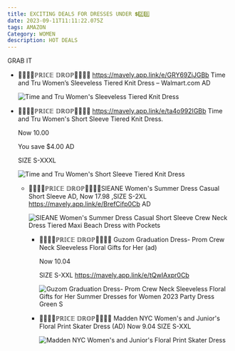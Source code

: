 ```yaml
---
title: EXCITING DEALS FOR DRESSES UNDER 💲2️⃣0️⃣
date: 2023-09-11T11:11:22.075Z
tags: AMAZON
Category: WOMEN
description: HOT DEALS
---
```

G﻿RAB IT

* 🏃‍♀🏃‍♀ℙℝ𝕀ℂ𝔼 𝔻ℝ𝕆ℙ🏃‍♀🏃‍♀
  https://mavely.app.link/e/GRY69ZiJGBb
  Time and Tru Women’s Sleeveless Tiered Knit Dress – Walmart.com
  AD<!--StartFragment-->

  ![Time and Tru Women's Sleeveless Tiered Knit Dress](https://i5.walmartimages.com/seo/Time-and-Tru-Women-s-Sleeveless-Tiered-Knit-Dress_7667a97a-9c81-474f-a13c-739cf788120d.414b009822df4bcbd92b8551a80e104b.jpeg?odnHeight=2000&odnWidth=2000&odnBg=FFFFFF)
* 🏃‍♀🏃‍♀ℙℝ𝕀ℂ𝔼 𝔻ℝ𝕆ℙ🏃‍♀🏃‍♀
  https://mavely.app.link/e/ta4o992IGBb
  Time and Tru Women's Short Sleeve Tiered Knit Dress.<!--StartFragment-->

  Now 10.00

  You save $4.00 AD

  S﻿IZE S-XXXL<!--StartFragment-->

  ![Time and Tru Women's Short Sleeve Tiered Knit Dress](https://i5.walmartimages.com/seo/Time-and-Tru-Women-s-Short-Sleeve-Tiered-Knit-Dress_1d04fe9e-dbff-4ee4-a953-8ed62f509695.eedd5491447cba9c2be71c72215400c9.jpeg?odnHeight=2000&odnWidth=2000&odnBg=FFFFFF)

  * 🏃‍♀🏃‍♀ℙℝ𝕀ℂ𝔼 𝔻ℝ𝕆ℙ🏃‍♀🏃‍♀SIEANE Women's Summer Dress Casual Short Sleeve AD, Now 17.98  ,SIZE S-2XL 
    https://mavely.app.link/e/BrefCifp0Cb  AD<!--StartFragment-->

    ![SIEANE Women's Summer Dress Casual Short Sleeve Crew Neck Dress Tiered Maxi Beach Dress with Pockets](https://i5.walmartimages.com/seo/SIEANE-Women-s-Summer-Dress-Casual-Short-Sleeve-Crew-Neck-Dress-Tiered-Maxi-Beach-Dress-with-Pockets_a4e34c76-8d4c-4b27-b9b2-1c9893e96c6b.3a5c36f2bf00979ee6b066cfa16b8c71.jpeg?odnHeight=2000&odnWidth=2000&odnBg=FFFFFF)

    * 🏃‍♀🏃‍♀ℙℝ𝕀ℂ𝔼 𝔻ℝ𝕆ℙ🏃‍♀🏃‍♀ Guzom Graduation Dress- Prom Crew Neck Sleeveless Floral Gifts for Her (ad)

      Now 10.04

      S﻿IZE S-XXL  https://mavely.app.link/e/tQwIAxpr0Cb <!--StartFragment-->

      ![Guzom Graduation Dress- Prom Crew Neck Sleeveless Floral Gifts for Her Summer Dresses for Women 2023 Party Dress Green S](https://i5.walmartimages.com/asr/2da019bd-1999-4379-a63f-58715be0dd75.a644a2f8a45f6d9c1731d12d4be0a4fa.jpeg?odnHeight=2000&odnWidth=2000&odnBg=FFFFFF)

      <!--EndFragment-->
    * 🏃‍♀🏃‍♀ℙℝ𝕀ℂ𝔼 𝔻ℝ𝕆ℙ🏃‍♀🏃‍♀ Madden NYC Women's and Junior's Floral Print Skater Dress  (AD) Now 9.04 SIZE S-XXL<!--StartFragment-->

      ![Madden NYC Women's and Junior's Floral Print Skater Dress](https://i5.walmartimages.com/seo/Madden-NYC-Women-s-and-Junior-s-Floral-Print-Skater-Dress_7cca153b-2656-498a-be8a-cbcf64aceab7.0b729417873675ebbe4382a287129241.jpeg?odnHeight=2000&odnWidth=2000&odnBg=FFFFFF)

      <!--EndFragment-->